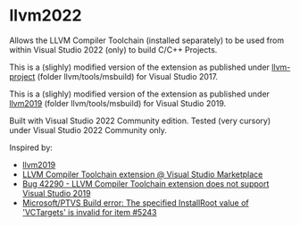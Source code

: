 # llvm2022
Allows the LLVM Compiler Toolchain (installed separately) to be used from within Visual Studio 2022 (only) to build C/C++ Projects.

This is a (slighly) modified version of the extension as published under [llvm-project](https://github.com/llvm/llvm-project) (folder llvm/tools/msbuild) for Visual Studio 2017.

This is a (slighly) modified version of the extension as published under [llvm2019](https://github.com/mangh/llvm2019) (folder llvm/tools/msbuild) for Visual Studio 2019.

Built with Visual Studio 2022 Community edition. Tested (very cursory) under Visual Studio 2022 Community only.

Inspired by:

* [llvm2019](https://github.com/mangh/llvm2019)
* [LLVM Compiler Toolchain extension @ Visual Studio Marketplace](https://marketplace.visualstudio.com/items?itemName=LLVMExtensions.llvm-toolchain)
* [Bug 42290 - LLVM Compiler Toolchain extension does not support Visual Studio 2019](https://bugs.llvm.org/show_bug.cgi?id=42290)
* [Microsoft/PTVS Build error: The specified InstallRoot value of 'VCTargets' is invalid for item #5243](https://github.com/Microsoft/PTVS/issues/5243)
